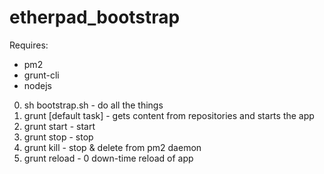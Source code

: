etherpad_bootstrap
==================

Requires:
- pm2
- grunt-cli
- nodejs

0. sh bootstrap.sh - do all the things
1. grunt [default task] - gets content from repositories and starts the app
2. grunt start - start
3. grunt stop - stop
4. grunt kill - stop & delete from pm2 daemon
5. grunt reload - 0 down-time reload of app
